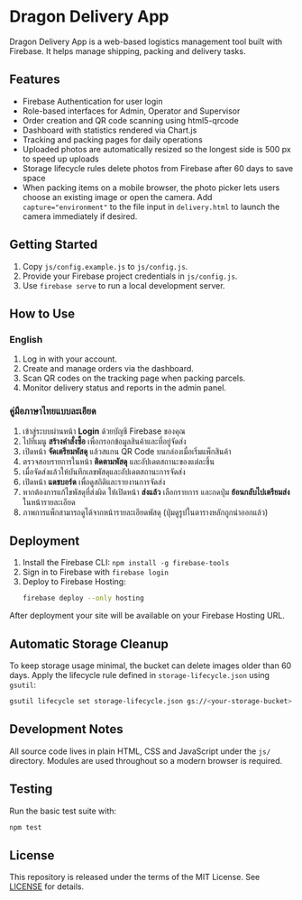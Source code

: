 # Dragon Delivery App

Dragon Delivery App is a web-based logistics management tool built with Firebase. It helps manage shipping, packing and delivery tasks.

## Features

- Firebase Authentication for user login
- Role-based interfaces for Admin, Operator and Supervisor
- Order creation and QR code scanning using html5-qrcode
- Dashboard with statistics rendered via Chart.js
- Tracking and packing pages for daily operations
- Uploaded photos are automatically resized so the longest side is 500&nbsp;px to speed up uploads
- Storage lifecycle rules delete photos from Firebase after 60 days to save space
- When packing items on a mobile browser, the photo picker lets users choose an existing image or open the camera. Add `capture="environment"` to the file input in `delivery.html` to launch the camera immediately if desired.

## Getting Started

1. Copy `js/config.example.js` to `js/config.js`.
2. Provide your Firebase project credentials in `js/config.js`.
3. Use `firebase serve` to run a local development server.

## How to Use

### English
1. Log in with your account.
2. Create and manage orders via the dashboard.
3. Scan QR codes on the tracking page when packing parcels.
4. Monitor delivery status and reports in the admin panel.

### คู่มือภาษาไทยแบบละเอียด
1. เข้าสู่ระบบผ่านหน้า **Login** ด้วยบัญชี Firebase ของคุณ
2. ไปที่เมนู **สร้างคำสั่งซื้อ** เพื่อกรอกข้อมูลสินค้าและที่อยู่จัดส่ง
3. เปิดหน้า **จัดเตรียมพัสดุ** แล้วสแกน QR Code บนกล่องเมื่อเริ่มแพ็กสินค้า
4. ตรวจสอบรายการในหน้า **ติดตามพัสดุ** และอัปเดตสถานะของแต่ละชิ้น
5. เมื่อจัดส่งแล้วให้บันทึกเลขพัสดุและอัปเดตสถานะการจัดส่ง
6. เปิดหน้า **แดชบอร์ด** เพื่อดูสถิติและรายงานการจัดส่ง
7. หากต้องการแก้ไขพัสดุที่ส่งผิด ให้เปิดหน้า **ส่งแล้ว** เลือกรายการ และกดปุ่ม **ย้อนกลับไปเตรียมส่ง** ในหน้ารายละเอียด
8. ภาพการแพ็กสามารถดูได้จากหน้ารายละเอียดพัสดุ (ปุ่มดูรูปในตารางหลักถูกนำออกแล้ว)

## Deployment

1. Install the Firebase CLI: `npm install -g firebase-tools`
2. Sign in to Firebase with `firebase login`
3. Deploy to Firebase Hosting:
   ```bash
   firebase deploy --only hosting
   ```

After deployment your site will be available on your Firebase Hosting URL.

## Automatic Storage Cleanup

To keep storage usage minimal, the bucket can delete images older than 60 days.
Apply the lifecycle rule defined in `storage-lifecycle.json` using `gsutil`:

```bash
gsutil lifecycle set storage-lifecycle.json gs://<your-storage-bucket>
```

## Development Notes

All source code lives in plain HTML, CSS and JavaScript under the `js/` directory. Modules are used throughout so a modern browser is required.

## Testing

Run the basic test suite with:

```bash
npm test
```

## License

This repository is released under the terms of the MIT License. See [LICENSE](LICENSE) for details.
